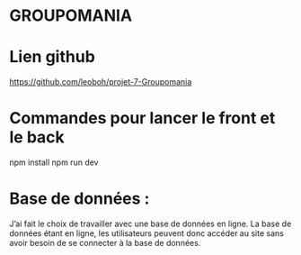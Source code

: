 #

#

#

#

# GROUPOMANIA

#

#

# Lien github

https://github.com/leoboh/projet-7-Groupomania

# Commandes pour lancer le front et le back

npm install
npm run dev

# Base de données :

J’ai fait le choix de travailler avec une base de données en ligne.
La base de données étant en ligne, les utilisateurs peuvent donc accéder au site sans avoir besoin de se connecter à la base de données.
